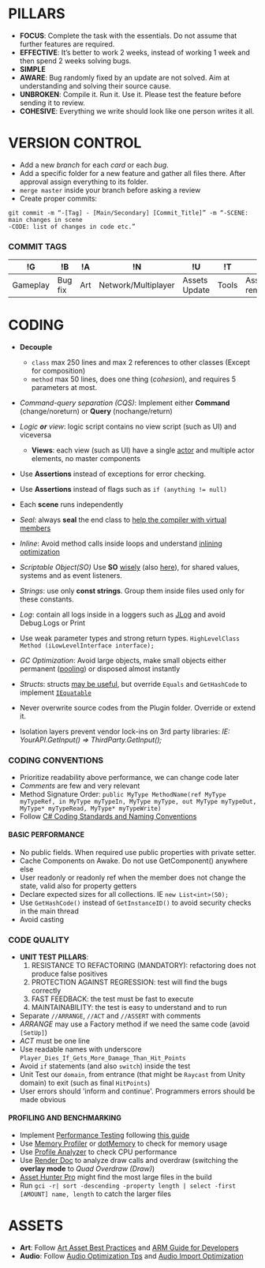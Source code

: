 # PILLARS
* **FOCUS**: Complete the task with the essentials. Do not ﻿assume that further features are required. 
* **EFFECTIVE**: It’s better to work 2 weeks, instead of working 1 week and then spend 2 weeks solving bugs.
* **SIMPLE**
* **AWARE**: Bug randomly fixed by an update are not solved. Aim at understanding and solving their source cause.
* **UNBROKEN**: Compile it. Run it. Use it. Please test the feature before sending it to review.
* **COHESIVE**: Everything we write should look like one person writes it all.

# VERSION CONTROL
* Add a new *branch* for each *card* or each *bug*.
* Add a specific folder for a new feature and gather all files there. After approval assign everything to its folder.
* `merge master` inside your branch before asking a review
* Create proper commits: 
```
git commit -m “-[Tag] - [Main/Secondary] [Commit_Title]” -m “-SCENE: main changes in scene 
-CODE: list of changes in code etc.”
```
### COMMIT TAGS

!G | !B | !A | !N | !U | !T | !R
------------ | ------------- | ------------- | ------------- | ------------- | ------------- | -------------
Gameplay | Bug fix | Art | Network/Multiplayer | Assets Update | Tools | Assets removal

# CODING
* **Decouple** 
    * `class` max 250 lines and max 2 references to other classes (Except for composition)
    * `method` max 50 lines, does one thing (*cohesion*), and requires 5 parameters at most.
* *Command-query separation (CQS)*: Implement either **Command** (change/noreturn) or **Query** (nochange/return)
* *Logic **or** view*: logic script contains no view script (such as UI) and viceversa
    * **Views**: each view (such as UI) have a single [actor](https://gamedevacademy.org/lessons-learned-in-unity-after-5-years/) and multiple actor elements, no master components


* Use **Assertions** instead of exceptions for error checking.
* Use **Assertions** instead of flags such as `if (anything != null)`
* Each **scene** runs independently
* *Seal*: always **seal** the end class to [help the compiler with virtual members](http://codebetter.com/patricksmacchia/2008/01/05/rambling-on-the-sealed-keyword/)
* *Inline*: Avoid method calls inside loops and understand [inlining optimization](https://www.codeproject.com/Tips/1072041/NET-Methods-Inlining-and-Loops)
* *Scriptable Object(SO)* Use **SO** [wisely](https://www.youtube.com/watch?v=raQ3iHhE_Kk) (also [here](https://stackoverflow.com/questions/56054864/what-is-the-best-practice-to-load-scriptableobjects-to-single-prefab-multiple-pr/56063333#56063333)), for shared values, systems and as event listeners.
* *Strings*: use only **const strings**. Group them inside files used only for these constants.
* *Log*: contain all logs inside in a loggers such as [JLog](https://github.com/GiacomoMariani/JReact/blob/master/JLog.cs) and avoid Debug.Logs or Print
* Use weak parameter types and strong return types. `HighLevelClass Method (iLowLevelInterface interface);`
* *GC Optimization*: Avoid large objects, make small objects either permanent ([pooling](https://learn.unity.com/tutorial/object-pooling)) or disposed almost instantly
* *Structs*: structs [may be useful](https://jacksondunstan.com/articles/3453), but override `Equals` and `GetHashCode` to implement [`IEquatable`](https://docs.microsoft.com/en-us/dotnet/api/system.iequatable-1?view=netframework-4.8)
* Never overwrite source codes from the Plugin folder. Override or extend it.
* Isolation layers prevent vendor lock-ins on 3rd party libraries: *IE: YourAPI.GetInput() => ThirdParty.GetInput();*

### CODING CONVENTIONS
* Prioritize readability above performance, we can change code later
* *Comments* are few and very relevant
* Method Signature Order: `public MyType MethodName(ref MyType myTypeRef, in MyType myTypeIn, MyType myType, out MyType myTypeOut, MyType* myTypeRead, MyType* myTypeWrite)`
* Follow [C# Coding Standards and Naming Conventions](https://github.com/ktaranov/naming-convention/blob/master/C%23%20Coding%20Standards%20and%20Naming%20Conventions.md)

#### BASIC PERFORMANCE
* No public fields. When required use public properties with private setter.
* Cache Components on Awake. Do not use GetComponent() anywhere else
* User readonly or readonly ref when the member does not change the state, valid also for property getters
* Declare expected sizes for all collections. IE `new List<int>(50);`
* Use `GetHashCode()` instead of `GetInstanceID()` to avoid security checks in the main thread
* Avoid casting

### CODE QUALITY
* **UNIT TEST PILLARS**:
    1. RESISTANCE TO REFACTORING (MANDATORY): refactoring does not produce false positives
    2. PROTECTION AGAINST REGRESSION: test will find the bugs correctly
    3. FAST FEEDBACK: the test must be fast to execute
    4. MAINTAINABILITY: the test is easy to understand and to run
* Separate `//ARRANGE`, `//ACT` and `//ASSERT` with comments
* *ARRANGE* may use a Factory method if we need the same code (avoid `[SetUp]`)
* *ACT* must be one line
* Use readable names with underscore `Player_Dies_If_Gets_More_Damage_Than_Hit_Points`
* Avoid `if` statements (and also `switch`) inside the test
* Unit Test our `domain`, from entrance (that might be `Raycast` from Unity domain) to exit (such as final `HitPoints`)
* User errors should 'inform and continue'. Programmers errors should be made obvious

#### PROFILING AND BENCHMARKING
* Implement [Performance Testing](https://docs.unity3d.com/Packages/com.unity.test-framework.performance@1.0/manual/index.html) following [this guide](https://blogs.unity3d.com/2018/09/25/performance-benchmarking-in-unity-how-to-get-started/)
* Use [Memory Profiler](https://docs.unity3d.com/Packages/com.unity.memoryprofiler@0.2/manual/index.html) or [dotMemory](https://www.jetbrains.com/dotmemory/?gclid=Cj0KCQiAhojzBRC3ARIsAGtNtHXqI3Y3ldb3Ri0Qlgw5HuvtelE7xVpG4S_LRz-J9HmoDrqHeWJzQrcaAmuGEALw_wcB) to check for memory usage
* Use [Profile Analyzer](https://docs.unity3d.com/Packages/com.unity.performance.profile-analyzer@0.6/manual/index.html) to check CPU performance
* Use [Render Doc](https://renderdoc.org/) to analyze draw calls and overdraw (switching the **overlay mode** to *Quad Overdraw (Draw)*)
* [Asset Hunter Pro](https://assetstore.unity.com/packages/tools/utilities/asset-hunter-pro-135296) might find the most large files in the build
* Run `gci -r| sort -descending -property length | select -first [AMOUNT] name, length` to catch the larger files

# ASSETS
* **Art**: Follow [Art Asset Best Practices](https://docs.unity3d.com/Manual/HOWTO-ArtAssetBestPracticeGuide.html) and [ARM Guide for Developers](https://developer.arm.com/solutions/graphics-and-gaming/gaming-engine/unity/arm-guide-for-unity-developers)
* **Audio**: Follow [Audio Optimization Tps](https://gamedevbeginner.com/unity-audio-optimisation-tips/) and [Audio Import Optimization](https://www.gamasutra.com/blogs/ZanderHulme/20190107/333794/Unity_Audio_Import_Optimisation__getting_more_BAM_for_your_RAM)
